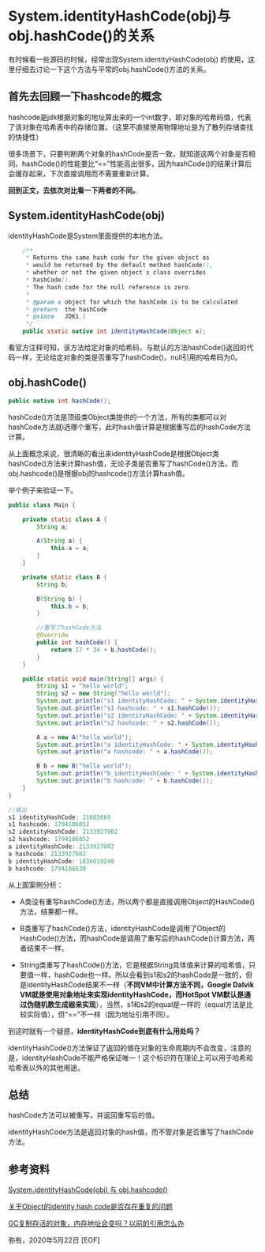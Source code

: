 # System.identityHashCode(obj)与obj.hashCode()的关系

有时候看一些源码的时候，经常出现System.identityHashCode(obj) 的使用，这里仔细去讨论一下这个方法与平常的obj.hashCode()方法的关系。

## 首先去回顾一下hashcode的概念

hashcode是jdk根据对象的地址算出来的一个int数字，即对象的哈希码值，代表了该对象在哈希表中的存储位置。（这里不直接使用物理地址是为了散列存储查找的快捷性）

很多场景下，只要判断两个对象的hashCode是否一致，就知道这两个对象是否相同。hashCode()的性能要比“==”性能高出很多，因为hashCode()的结果计算后会缓存起来，下次直接调用而不需要重新计算。

**回到正文，去依次对比看一下两者的不同。**

## System.identityHashCode(obj)

identityHashCode是System里面提供的本地方法。

```java
    /**
     * Returns the same hash code for the given object as
     * would be returned by the default method hashCode(),
     * whether or not the given object's class overrides
     * hashCode().
     * The hash code for the null reference is zero.
     *
     * @param x object for which the hashCode is to be calculated
     * @return  the hashCode
     * @since   JDK1.1
     */
    public static native int identityHashCode(Object x);
```

看官方注释可知，该方法给定对象的哈希码，与默认的方法hashCode()返回的代码一样，无论给定对象的类是否重写了hashCode()，null引用的哈希码为0。

## obj.hashCode()

```java
public native int hashCode();
```

hashCode()方法是顶级类Object类提供的一个方法，所有的类都可以对hashCode方法就i选哪个重写，此时hash值计算是根据重写后的hashCode方法计算。

从上面概念来说，很清晰的看出来identityHashCode是根据Object类hashCode()方法来计算hash值，无论子类是否重写了hashCode()方法，而obj.hashcode()是根据obj的hashcode()方法计算hash值。

举个例子来验证一下。

```java
public class Main {

    private static class A {
        String a;

        A(String a) {
            this.a = a;
        }
    }

    private static class B {
        String b;

        B(String b) {
            this.b = b;
        }

        //重写了hashCode方法
        @Override
        public int hashCode() {
            return 17 * 34 + b.hashCode();
        }
    }

    public static void main(String[] args) {
        String s1 = "hello world";
        String s2 = new String("hello world");
        System.out.println("s1 identityHashCode: " + System.identityHashCode(s1));
        System.out.println("s1 hashcode: " + s1.hashCode());
        System.out.println("s2 identityHashCode: " + System.identityHashCode(s2));
        System.out.println("s2 hashcode: " + s2.hashCode());

        A a = new A("hello world");
        System.out.println("a identityHashCode: " + System.identityHashCode(a));
        System.out.println("a hashcode: " + a.hashCode());

        B b = new B("hello world");
        System.out.println("b identityHashCode: " + System.identityHashCode(b));
        System.out.println("b hashcode: " + b.hashCode());
    }
}

//输出
s1 identityHashCode: 21685669
s1 hashcode: 1794106052
s2 identityHashCode: 2133927002
s2 hashcode: 1794106052
a identityHashCode: 2133927002
a hashcode: 2133927002
b identityHashCode: 1836019240
b hashcode: 1794106630
```

从上面案例分析：

- A类没有重写hashCode()方法，所以两个都是直接调用Object的HashCode()方法，结果都一样。

- B类重写了hashCode()方法，identityHashCode是调用了Object的HashCode()方法，而hashCode是调用了重写后的hashCode()计算方法，两者结果不一样。

- String类重写了hashCode()方法，它是根据String具体值来计算的哈希值，只要值一样，hashCode也一样。所以会看到s1和s2的hashCode是一致的，但是identityHashCode结果不一样（**不同VM中计算方法不同，Google Dalvik VM就是使用对象地址来实现identityHashCode，而HotSpot VM默认是通过伪随机数生成器来实现**），当然，s1和s2的equal是一样的（equal方法是比较实际值），但“==”不一样（因为地址引用不同）。

到这时就有一个疑惑，**identityHashCode到底有什么用处吗？**

identityHashCode()方法保证了返回的值在对象的生命周期内不会改变，注意的是，identityHashCode不能严格保证唯一！这个标识符在理论上可以用于哈希和哈希表以外的其他用途。

## 总结

hashCode方法可以被重写，并返回重写后的值。

identityHashCode方法是返回对象的hash值，而不管对象是否重写了hashCode方法。

## 参考资料

[System.identityHashCode(obj) 与 obj.hashcode()](https://www.jianshu.com/p/24fa4bdb9b9d)

[关于Object的identity hash code是否存在重复的问题](https://hllvm-group.iteye.com/group/topic/39183)

[GC复制存活的对象，内存地址会变吗？以前的引用怎么办]( https://www.zhihu.com/question/49631727/answer/120113928)

弥有，2020年5月22日
[EOF]
